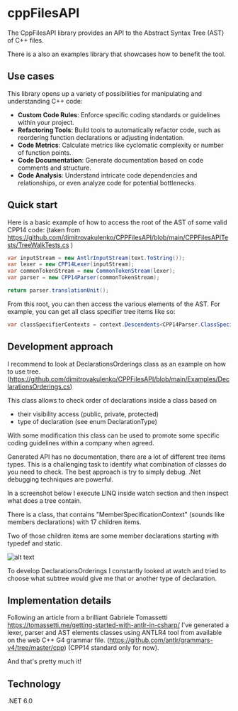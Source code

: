# cppFilesAPI

The CppFilesAPI library provides an API to the Abstract Syntax Tree (AST) of C++ files.

There is a also an examples library that showcases how to benefit the tool.

## Use cases

This library opens up a variety of possibilities for manipulating and understanding C++ code:

- **Custom Code Rules**: Enforce specific coding standards or guidelines within your project.
- **Refactoring Tools**: Build tools to automatically refactor code, such as reordering function declarations or adjusting indentation.
- **Code Metrics**:  Calculate metrics like cyclomatic complexity or number of function points.
- **Code Documentation**:  Generate documentation based on code comments and structure.
- **Code Analysis**:  Understand intricate code dependencies and relationships, or even analyze code for potential bottlenecks.

## Quick start

Here is a basic example of how to access the root of the AST of some valid CPP14 code:
(taken from https://github.com/dimitrovakulenko/CPPFilesAPI/blob/main/CPPFilesAPITests/TreeWalkTests.cs )

```csharp
var inputStream = new AntlrInputStream(text.ToString());
var lexer = new CPP14Lexer(inputStream);
var commonTokenStream = new CommonTokenStream(lexer);
var parser = new CPP14Parser(commonTokenStream);

return parser.translationUnit();
```

From this root, you can then access the various elements of the AST. 
For example, you can get all class specifier tree items like so:

```csharp
var classSpecifierContexts = context.Descendents<CPP14Parser.ClassSpecifierContext>();
```

## Development approach

I recommend to look at DeclarationsOrderings class as an example on how to use tree.
(https://github.com/dimitrovakulenko/CPPFilesAPI/blob/main/Examples/DeclarationsOrderings.cs)

This class allows to check order of declarations inside a class based on 
- their visibility access (public, private, protected) 
- type of declaration (see enum DeclarationType)

With some modification this class can be used to promote some specific coding guidelines within a company when agreed.


Generated API has no documentation, there are a lot of different tree items types.
This is a challenging task to identify what combination of classes do you need to check.
The best approach is try to simply debug.
.Net debugging techniques are powerful.

In a screenshot below I execute LINQ inside watch section and then inspect what does a tree contain.

There is a class, that contains "MemberSpecificationContext" (sounds like members declarations) with 17 children items.

Two of those children items are some member declarations starting with typedef and static.

![alt text](https://i.ibb.co/5Fxhzfy/inspect-Watch.png)

To develop DeclarationsOrderings I constantly looked at watch and tried to choose what subtree would give me that or another type of declaration.

## Implementation details

Following an article from a brilliant Gabriele Tomassetti https://tomassetti.me/getting-started-with-antlr-in-csharp/ I've generated a lexer, parser and AST elements classes using ANTLR4 tool from available on the web C++ G4 grammar file.
(https://github.com/antlr/grammars-v4/tree/master/cpp) (CPP14 standard only for now).

And that's pretty much it!

## Technology

.NET 6.0

